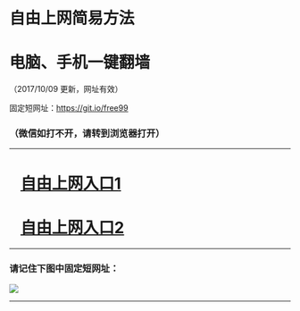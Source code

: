 ﻿# 自由上网简易方法

# 电脑、手机一键翻墙

（2017/10/09 更新，网址有效）

固定短网址：https://git.io/free99

### （微信如打不开，请转到浏览器打开）


***





# &nbsp;&nbsp; <a href="http://ft3186932465.fwq-tz-1001.info/fwqtz01.html?t=100900124825 " target="_blank">自由上网入口1</a>
# &nbsp;&nbsp; <a href="http://ft1397712908.fwq-tz-1002.info/fwqtz02.html?t=10090014151 " target="_blank">自由上网入口2</a>
***

### 请记住下图中固定短网址：

<img src="https://s3-us-west-2.amazonaws.com/fwq-1001/yjfq-20170905okok.png" /> 


***


